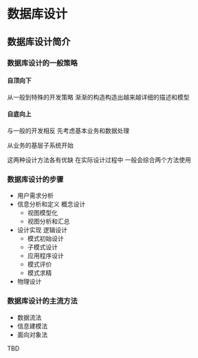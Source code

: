 # 数据库设计

## 数据库设计简介

### 数据库设计的一般策略

#### 自顶向下

从一般到特殊的开发策略 渐渐的构造构造出越来越详细的描述和模型

#### 自底向上

与一般的开发相反 先考虑基本业务和数据处理

从业务的基层子系统开始

这两种设计方法各有优缺 在实际设计过程中 一般会综合两个方法使用

### 数据库设计的步骤

- 用户需求分析
- 信息分析和定义 概念设计
  - 视图模型化
  - 视图分析和汇总
- 设计实现 逻辑设计
  - 模式初始设计
  - 子模式设计
  - 应用程序设计
  - 模式评价
  - 模式求精
- 物理设计

### 数据库设计的主流方法

- 数据流法
- 信息建模法
- 面向对象法

TBD
